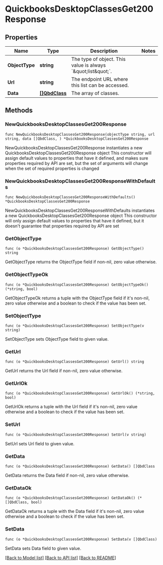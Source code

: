 # QuickbooksDesktopClassesGet200Response

## Properties

Name | Type | Description | Notes
------------ | ------------- | ------------- | -------------
**ObjectType** | **string** | The type of object. This value is always &#x60;\&quot;list\&quot;&#x60;. | 
**Url** | **string** | The endpoint URL where this list can be accessed. | 
**Data** | [**[]QbdClass**](QbdClass.md) | The array of classes. | 

## Methods

### NewQuickbooksDesktopClassesGet200Response

`func NewQuickbooksDesktopClassesGet200Response(objectType string, url string, data []QbdClass, ) *QuickbooksDesktopClassesGet200Response`

NewQuickbooksDesktopClassesGet200Response instantiates a new QuickbooksDesktopClassesGet200Response object
This constructor will assign default values to properties that have it defined,
and makes sure properties required by API are set, but the set of arguments
will change when the set of required properties is changed

### NewQuickbooksDesktopClassesGet200ResponseWithDefaults

`func NewQuickbooksDesktopClassesGet200ResponseWithDefaults() *QuickbooksDesktopClassesGet200Response`

NewQuickbooksDesktopClassesGet200ResponseWithDefaults instantiates a new QuickbooksDesktopClassesGet200Response object
This constructor will only assign default values to properties that have it defined,
but it doesn't guarantee that properties required by API are set

### GetObjectType

`func (o *QuickbooksDesktopClassesGet200Response) GetObjectType() string`

GetObjectType returns the ObjectType field if non-nil, zero value otherwise.

### GetObjectTypeOk

`func (o *QuickbooksDesktopClassesGet200Response) GetObjectTypeOk() (*string, bool)`

GetObjectTypeOk returns a tuple with the ObjectType field if it's non-nil, zero value otherwise
and a boolean to check if the value has been set.

### SetObjectType

`func (o *QuickbooksDesktopClassesGet200Response) SetObjectType(v string)`

SetObjectType sets ObjectType field to given value.


### GetUrl

`func (o *QuickbooksDesktopClassesGet200Response) GetUrl() string`

GetUrl returns the Url field if non-nil, zero value otherwise.

### GetUrlOk

`func (o *QuickbooksDesktopClassesGet200Response) GetUrlOk() (*string, bool)`

GetUrlOk returns a tuple with the Url field if it's non-nil, zero value otherwise
and a boolean to check if the value has been set.

### SetUrl

`func (o *QuickbooksDesktopClassesGet200Response) SetUrl(v string)`

SetUrl sets Url field to given value.


### GetData

`func (o *QuickbooksDesktopClassesGet200Response) GetData() []QbdClass`

GetData returns the Data field if non-nil, zero value otherwise.

### GetDataOk

`func (o *QuickbooksDesktopClassesGet200Response) GetDataOk() (*[]QbdClass, bool)`

GetDataOk returns a tuple with the Data field if it's non-nil, zero value otherwise
and a boolean to check if the value has been set.

### SetData

`func (o *QuickbooksDesktopClassesGet200Response) SetData(v []QbdClass)`

SetData sets Data field to given value.



[[Back to Model list]](../README.md#documentation-for-models) [[Back to API list]](../README.md#documentation-for-api-endpoints) [[Back to README]](../README.md)


